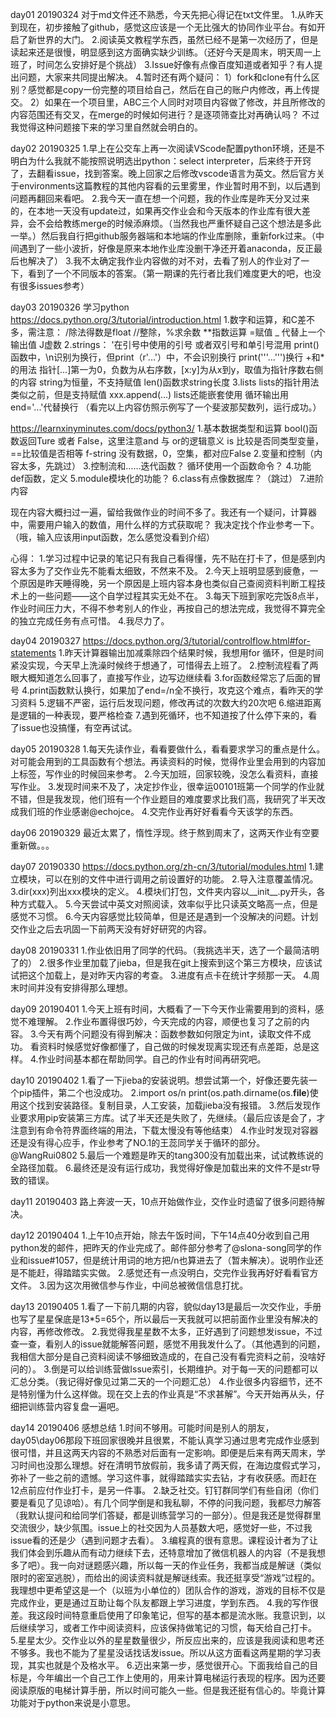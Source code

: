 day01 20190324
对于md文件还不熟悉，今天先把心得记在txt文件里。
1.从昨天到现在，初步接触了github，感觉这应该是一个无比强大的协同作业平台。有如开启了新世界的大门。
2.阅读英文教程学东西，虽然已经不是第一次经历了，但是读起来还是很慢，明显感到这方面确实缺少训练。（还好今天是周末，明天周一上班了，时间怎么安排好是个挑战）
3.Issue好像有点像百度知道或者知乎？有人提出问题，大家来共同提出解决。
4.暂时还有两个疑问：
1）fork和clone有什么区别？感觉都是copy一份完整的项目给自己，然后在自己的账户内修改，再上传提交。
2）如果在一个项目里，ABC三个人同时对项目内容做了修改，并且所修改的内容范围还有交叉，在merge的时候如何进行？是逐项筛查比对再确认吗？
不过我觉得这种问题接下来的学习里自然就会明白的。


day02 20190325
1.早上在公交车上再一次阅读VScode配置python环境，还是不明白为什么我就不能按照说明选出python：select interpreter，后来终于开窍了，去翻看issue，找到答案。晚上回家之后修改vscode语言为英文。然后官方关于environments这篇教程的其他内容看的云里雾里，作业暂时用不到，以后遇到问题再翻回来看吧。
2.我今天一直在想一个问题，我的作业库是昨天分叉过来的，在本地一天没有update过，如果再交作业会和今天版本的作业库有很大差异，会不会给教练merge的时候添麻烦。（当然我也严重怀疑自己这个想法是多此一举。）然后我自行把github服务器端和本地端的作业库删除，重新fork过来。（中间遇到了一些小波折，好像是原来本地作业库没删干净还开着anaconda，反正最后也解决了）
3.我不太确定我作业内容做的对不对，去看了别人的作业对了一下，看到了一个不同版本的答案。（第一期课的先行者比我们难度更大的吧，也没有很多issues参考）

day03 20190326
学习python
https://docs.python.org/3/tutorial/introduction.html
1.数字和运算，和C差不多，需注意：
/除法得数是float
//整除，%求余数
**指数运算
=赋值
_ 代替上一个输出值
J虚数
2.strings：
\'在引号中使用的引号
或者双引号和单引号混用
print()函数中，\n识别为换行，但print（r'...'）中，不会识别换行
print('''...''')换行
+和*的用法
指针[...]第一为0，负数为从右序数，[x:y]为从x到y，取值为指针序数右侧的内容
string为恒量，不支持赋值
len()函数求string长度
3.lists
lists的指针用法类似之前，但是支持赋值
xxx.append(...)
lists还能嵌套使用
循环输出用end='...'代替换行
（看完以上内容仿照示例写了一个斐波那契数列，运行成功。）

https://learnxinyminutes.com/docs/python3/
1.基本数据类型和运算
bool()函数返回Ture 或者 False，这里注意and 与 or的逻辑意义
is 比较是否同类型变量，==比较值是否相等
f-string
没有数据，0，空集，都对应False
2.变量和控制（内容太多，先跳过）
3.控制流和……迭代函数？
循环使用一个函数命令？
4.功能
def函数，定义
5.module模块化的功能？
6.class有点像数据库？（跳过）
7.进阶内容

现在内容大概扫过一遍，留给我做作业的时间不多了。我还有一个疑问，计算器中，需要用户输入的数值，用什么样的方式获取呢？
我决定找个作业参考一下。
（哦，输入应该用input函数，怎么感觉没看到介绍）

心得：
1.学习过程中记录的笔记只有我自己看得懂，先不贴在打卡了，但是感到内容太多为了交作业先不能看太细致，不然来不及。
2.今天上班明显感到疲惫，一个原因是昨天睡得晚，另一个原因是上班内容本身也类似自己查阅资料判断工程技术上的一些问题——这个自学过程其实无处不在。
3.每天下班到家吃完饭8点半，作业时间压力大，不得不参考别人的作业，再按自己的想法完成，我觉得不算完全的独立完成任务有点可惜。
4.我尽力了。

day04 20190327
https://docs.python.org/3/tutorial/controlflow.html#for-statements
1.昨天计算器输出加减乘除四个结果时候，我想用for 循环，但是时间紧没实现，今天早上洗澡时候终于想通了，可惜得去上班了。
2.控制流程看了两眼大概知道怎么回事了，直接写作业，边写边继续看
3.for函数经常忘了后面的冒号
4.print函数默认换行，如果加了end=/n全不换行，攻克这个难点，看昨天的学习资料
5.逻辑不严密，运行后发现问题，修改再试的次数大约20次吧
6.缩进距离是逻辑的一种表现，要严格检查
7.遇到死循环，也不知道按了什么停下来的，看了issue也没搞懂，有空再试试。

day05 20190328
1.每天先读作业，看看要做什么，看看要求学习的重点是什么。对可能会用到的工具函数有个想法。再读资料的时候，觉得作业里会用到的内容加上标签，写作业的时候回来参考。
2.今天加班，回家较晚，没怎么看资料，直接写作业。
3.发现时间来不及了，决定抄作业，很幸运00101班第一个同学的作业就不错，但是我发现，他们班有一个作业题目的难度要求比我们高，我研究了半天改成我们班的作业感谢@echojce。
4.交完作业再好好看看今天该学的东西。

day06 20190329
最近太累了，惰性浮现。终于熬到周末了，这两天作业有空要重新做。。。

day07 20190330
https://docs.python.org/zh-cn/3/tutorial/modules.html
1.建立模块，可以在别的文件中进行调用之前设置好的功能。
2.导入注意覆盖情况。
3.dir(xxx)列出xxx模块的定义。
4.模块们打包，文件夹内容以__init__.py开头，各种方式载入。
5.今天尝试中英文对照阅读，效率似乎比只读英文略高一点，但是感觉不习惯。
6.今天内容感觉比较简单，但是还是遇到一个没解决的问题。计划交作业之后去巩固一下前两天没有好好研究的内容。

day08 20190331
1.作业依旧用了同学的代码。（我挑选半天，选了一个最简洁明了的）
2.很多作业里加载了jieba，但是我在git上搜索到这个第三方模块，应该试试把这个加载上，是对昨天内容的考查。
3.进度有点卡在统计字频那一天。
4.周末时间并没有安排得那么理想。

day09 20190401
1.今天上班有时间，大概看了一下今天作业需要用到的资料，感觉不难理解。
2.作业布置得很巧妙，今天完成的内容，顺便也复习了之前的内容。
3.今天有两个问题没有得到解决：函数参数如何限定为int，读取文件不成功。 看资料时候感觉好像都懂了，自己做的时候发现离实现还有点差距，总是这样。
4.作业时间基本都在帮助同学。自己的作业有时间再研究吧。

day10 20190402
1.看了一下jieba的安装说明。想尝试第一个，好像还要先装一个pip插件，第二个也没成功。
2.import os/n print(os.path.dirname(os.__file__)使用这个找到安装路径。复制目录，人工安装，加载jieba没有报错。
3.然后发现作业要求用pip安装第三方库。试了半天还是失败了，先继续。（最后应该是会了，才注意到有命令符界面终端的用法，下载太慢没有等他结束）
4.作业时发现对容器还是没有得心应手，作业参考了NO.1的王蕊同学关于循环的部分。@WangRui0802
5.最后一个难题是昨天的tang300没有加载出来，试试教练说的全路径加载。
6.最终还是没有运行成功，我觉得好像是加载出来的文件不是str导致的错误。

day11 20190403
路上奔波一天，10点开始做作业，交作业时遗留了很多问题待解决。

day12 20190404
1.上午10点开始，除去午饭时间，下午14点40分收到自己用python发的邮件，把昨天的作业完成了。邮件部分参考了@slona-song同学的作业和issue#1057，但是统计用词的地方把/n也算进去了（暂未解决）。说明作业还是不能赶，得踏踏实实做。
2.感觉还有一点没明白，交完作业我再好好看看官方文件。
3.因为这次用微信参与作业，中间总被微信信息打扰。

day13 20190405
1.看了一下前几期的内容，貌似day13是最后一次交作业，手册也写了星星保底是13*5=65个，所以最后一天我就可以把前面作业里没有解决的内容，再修改修改。
2.我觉得我星星数不太多，正好遇到了问题想发issue，不过查一查，看别人的issue就能解答问题，感觉不用我发什么了。（其他遇到的问题，我相信大部分是自己资料阅读不够细致造成的，在自己没有看完资料之前，没啥好问的）。
3.倒是可以给训练营做Issue索引，长期维护。对于每一天的问题都可以汇总分类。（我记得好像见过第二天的一个问题汇总）
4.作业很多内容细节，还不是特别懂为什么这样做。现在交上去的作业真是“不求甚解”。今天开始再从头，仔细把训练营内容复盘一遍吧。

day14 20190406 感想总结
1.时间不够用。可能时间是别人的朋友，day05\day06那段下班回家很晚并且很累，不能认真学习通过思考完成作业感到很可惜，并且这两天内容的不熟悉对后面有一定影响。即便是后来有两天周末，学习时间也没那么理想。好在清明节放假前，我多请了两天假，在海边度假式学习，弥补了一些之前的遗憾。学习这件事，就得踏踏实实去钻，才有收获感。而赶在12点前应付作业打卡，是另一件事。
2.缺乏社交。钉钉群同学们有些自闭（你们要是看见了见谅哈）。有几个同学倒是和我私聊，不停的问我问题，我都尽力解答（我默认提问和给同学们答疑，都是训练营学习的一部分）。但是我还是觉得群里交流很少，缺少氛围。issue上的社交因为人员基数大吧，感觉好一些，不过我issue看的还是少（遇到问题才去看）。
3.编程真的很有意思。课程设计者为了让我们体会到乐趣从而有动力继续下去，还特意增加了微信机器人的内容（不是我想多了吧）。我一向对谜题感兴趣，所以每一天的作业任务，我都当成是解谜（类似限时的密室逃脱），而给出的阅读资料就是解谜线索。我还挺享受“游戏”过程的。我理想中更希望这是一个（以班为小单位的）团队合作的游戏，游戏的目标不仅是完成作业，更是通过互助让每个队友都跟上学习进度，学到东西。
4.我的写作很差。我这段时间特意重启使用了印象笔记，但写的基本都是流水账。我意识到，以后继续学习，或者工作中阅读资料，应该保持做笔记的习惯，每天给自己打卡。
5.星星太少。交作业以外的星星数量很少，所反应出来的，应该是我阅读和思考还不够多。我也不能为了星星没话找话发issue。所以从这方面看这两星期的学习表现，其实也就是个及格水平。
6.迈出来第一步，感觉很开心。下面我给自己的目标是，今年编出一个自己工作上使用的，用来计算电梯运行表现的程序。因为还要阅读原版的电梯计算手册，所以时间可能久一些。但是我还挺有信心的。毕竟计算功能对于python来说是小意思。